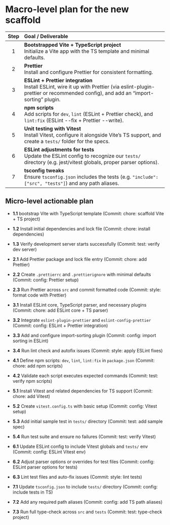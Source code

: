 # Macro-level plan for the new scaffold

| Step | Goal / Deliverable                                                                                         |
|:----:|:------------------------------------------------------------------------------------------------------------|
| 1    | **Bootstrapped Vite + TypeScript project**<br>Initialize a Vite app with the TS template and minimal defaults. |
| 2    | **Prettier**<br>Install and configure Prettier for consistent formatting.                                    |
| 3    | **ESLint + Prettier integration**<br>Install ESLint, wire it up with Prettier (via eslint-plugin-prettier or recommended config), and add an “import-sorting” plugin. |
| 4    | **npm scripts**<br>Add scripts for `dev`, `lint` (ESLint + Prettier check), and `lint:fix` (ESLint --fix + Prettier --write). |
| 5    | **Unit testing with Vitest**<br>Install Vitest, configure it alongside Vite’s TS support, and create a `tests/` folder for the specs. |
| 6    | **ESLint adjustments for tests**<br>Update the ESLint config to recognize our `tests/` directory (e.g. jest/vitest globals, proper parser options). |
| 7    | **tsconfig tweaks**<br>Ensure `tsconfig.json` includes the tests (e.g. `"include": ["src", "tests"]`) and any path aliases. |

## Micro-level actionable plan

- **1.1** bootstrap Vite with TypeScript template (Commit: chore: scaffold Vite + TS project)
- **1.2** Install initial dependencies and lock file (Commit: chore: install dependencies)
- **1.3** Verify development server starts successfully (Commit: test: verify dev server)

- **2.1** Add Prettier package and lock file entry (Commit: chore: add Prettier)
- **2.2** Create `.prettierrc` and `.prettierignore` with minimal defaults (Commit: config: Prettier setup)
- **2.3** Run Prettier across `src` and commit formatted code (Commit: style: format code with Prettier)

- **3.1** Install ESLint core, TypeScript parser, and necessary plugins (Commit: chore: add ESLint core + TS parser)
- **3.2** Integrate `eslint-plugin-prettier` and `eslint-config-prettier` (Commit: config: ESLint + Prettier integration)
- **3.3** Add and configure import-sorting plugin (Commit: config: import sorting in ESLint)
- **3.4** Run lint check and autofix issues (Commit: style: apply ESLint fixes)

- **4.1** Define npm scripts: `dev`, `lint`, `lint:fix` in `package.json` (Commit: chore: add npm scripts)
- **4.2** Validate each script executes expected commands (Commit: test: verify npm scripts)

- **5.1** Install Vitest and related dependencies for TS support (Commit: chore: add Vitest)
- **5.2** Create `vitest.config.ts` with basic setup (Commit: config: Vitest setup)
- **5.3** Add initial sample test in `tests/` directory (Commit: test: add sample spec)
- **5.4** Run test suite and ensure no failures (Commit: test: verify Vitest)

- **6.1** Update ESLint config to include Vitest globals and `tests/` env (Commit: config: ESLint Vitest env)
- **6.2** Adjust parser options or overrides for test files (Commit: config: ESLint parser options for tests)
- **6.3** Lint test files and auto-fix issues (Commit: style: lint tests)

- **7.1** Update `tsconfig.json` to include `tests/` directory (Commit: config: include tests in TS)
- **7.2** Add any required path aliases (Commit: config: add TS path aliases)
- **7.3** Run full type-check across `src` and `tests` (Commit: test: type-check project)